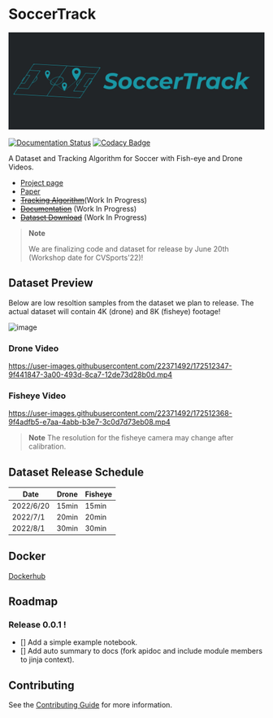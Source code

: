 # SoccerTrack

![](https://raw.githubusercontent.com/AtomScott/SoccerTrack/gh-pages/img/title-banner.png)

[![Documentation Status](https://readthedocs.org/projects/soccertrack/badge/?version=latest)](https://soccertrack.readthedocs.io/en/latest/?badge=latest) [![Codacy Badge](https://app.codacy.com/project/badge/Grade/b121ddfb4e244b6d88096840bdcfa1a2)](https://www.codacy.com/gh/AtomScott/SoccerTrack/dashboard?utm_source=github.com&amp;utm_medium=referral&amp;utm_content=AtomScott/SoccerTrack&amp;utm_campaign=Badge_Grade)


A Dataset and Tracking Algorithm for Soccer with Fish-eye and Drone Videos.


* [Project page](https://atomscott.github.io/SoccerTrack/)
* [Paper](https://openaccess.thecvf.com/content/CVPR2022W/CVSports/papers/Scott_SoccerTrack_A_Dataset_and_Tracking_Algorithm_for_Soccer_With_Fish-Eye_CVPRW_2022_paper.pdf)
* ~~[Tracking Algorithm](https://github.com/AtomScott/SoccerTrack/tree/develop)~~(Work In Progress)
* ~~[Documentation](https://soccertrack.readthedocs.io/)~~ (Work In Progress)
* ~~[Dataset Download](https://atomscott.github.io/SoccerTrack/#download)~~ (Work In Progress)

> **Note**
> 
> We are finalizing code and dataset for release by June 20th (Workshop date for CVSports'22)!  

## Dataset Preview

Below are low resoltion samples from the dataset we plan to release. The actual dataset will contain 4K (drone) and 8K (fisheye) footage!

<img width="586" alt="image" src="https://user-images.githubusercontent.com/22371492/172513053-68ef75c4-435a-40e6-96fb-5a75319e32d6.png">

### Drone Video

https://user-images.githubusercontent.com/22371492/172512347-9f441847-3a00-493d-8ca7-12de73d28b0d.mp4

### Fisheye Video

https://user-images.githubusercontent.com/22371492/172512368-9f4adfb5-e7aa-4abb-b3e7-3c0d7d73eb08.mp4

> **Note** The resolution for the fisheye camera may change after calibration.

## Dataset Release Schedule

| Date | Drone | Fisheye |
|------|-------|---------|
| 2022/6/20 | 15min | 15min   |
| 2022/7/1  | 20min | 20min   |
| 2022/8/1  | 30min | 30min   |

## Docker

[Dockerhub](https://hub.docker.com/repository/docker/atomscott/soccertrack)

## Roadmap

### Release 0.0.1 !

* [] Add a simple example notebook.
* [] Add auto summary to docs (fork apidoc and include module members to jinja context).


## Contributing

See the [Contributing Guide](https://soccertrack.readthedocs.io/en/latest/contributing.html) for more information.

